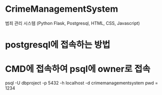 # CrimeManagementSystem
범죄 관리 시스템 (Python Flask, Postgresql, HTML, CSS, Javascript)

# postgresql에 접속하는 방법
# CMD에 접속하여 psql에 owner로 접속
psql -U dbproject -p 5432 -h localhost -d crimemanagementsystem
pwd = 1234